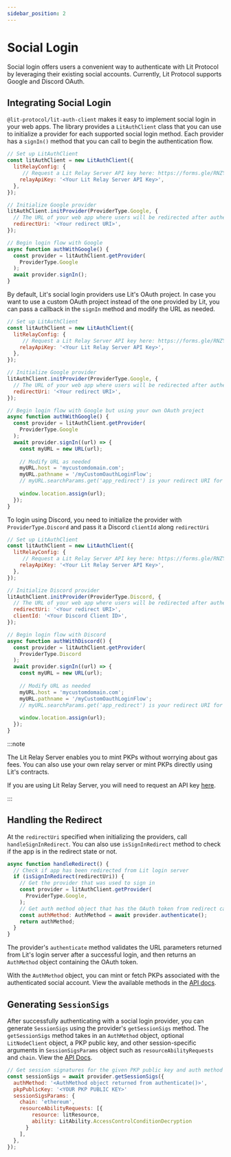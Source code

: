 ```yaml
---
sidebar_position: 2
---
```


# Social Login

Social login offers users a convenient way to authenticate with Lit Protocol by leveraging their existing social accounts. Currently, Lit Protocol supports Google and Discord OAuth.

## Integrating Social Login

`@lit-protocol/lit-auth-client` makes it easy to implement social login in your web apps. The library provides a `LitAuthClient` class that you can use to initialize a provider for each supported social login method. Each provider has a `signIn()` method that you can call to begin the authentication flow.

```javascript
// Set up LitAuthClient
const litAuthClient = new LitAuthClient({
  litRelayConfig: {
     // Request a Lit Relay Server API key here: https://forms.gle/RNZYtGYTY9BcD9MEA
    relayApiKey: '<Your Lit Relay Server API Key>',
  },
});

// Initialize Google provider
litAuthClient.initProvider(ProviderType.Google, {
  // The URL of your web app where users will be redirected after authentication
  redirectUri: '<Your redirect URI>',
});

// Begin login flow with Google
async function authWithGoogle() {
  const provider = litAuthClient.getProvider(
    ProviderType.Google
  );
  await provider.signIn();
}
```

By default, Lit's social login providers use Lit's OAuth project. In case you want to use a custom OAuth project instead of the one provided by Lit, you can pass a callback in the `signIn` method and modify the URL as needed.

```javascript
// Set up LitAuthClient
const litAuthClient = new LitAuthClient({
  litRelayConfig: {
     // Request a Lit Relay Server API key here: https://forms.gle/RNZYtGYTY9BcD9MEA
    relayApiKey: '<Your Lit Relay Server API Key>',
  },
});

// Initialize Google provider
litAuthClient.initProvider(ProviderType.Google, {
  // The URL of your web app where users will be redirected after authentication
  redirectUri: '<Your redirect URI>',
});

// Begin login flow with Google but using your own OAuth project
async function authWithGoogle() {
  const provider = litAuthClient.getProvider(
    ProviderType.Google
  );
  await provider.signIn((url) => {
    const myURL = new URL(url);
    
    // Modify URL as needed
    myURL.host = 'mycustomdomain.com';
    myURL.pathname = '/myCustomOauthLoginFlow';
    // myURL.searchParams.get('app_redirect') is your redirect URI for logged in users
    
    window.location.assign(url);
  });
}
```

To login using Discord, you need to initialize the provider with `ProviderType.Discord` and pass it a Discord `clientId` along `redirectUri`

```javascript
// Set up LitAuthClient
const litAuthClient = new LitAuthClient({
  litRelayConfig: {
     // Request a Lit Relay Server API key here: https://forms.gle/RNZYtGYTY9BcD9MEA
    relayApiKey: '<Your Lit Relay Server API Key>',
  },
});

// Initialize Discord provider
litAuthClient.initProvider(ProviderType.Discord, {
  // The URL of your web app where users will be redirected after authentication
  redirectUri: '<Your redirect URI>',
  clientId: '<Your Discord Client ID>',
});

// Begin login flow with Discord
async function authWithDiscord() {
  const provider = litAuthClient.getProvider(
    ProviderType.Discord
  );
  await provider.signIn((url) => {
    const myURL = new URL(url);
    
    // Modify URL as needed
    myURL.host = 'mycustomdomain.com';
    myURL.pathname = '/myCustomOauthLoginFlow';
    // myURL.searchParams.get('app_redirect') is your redirect URI for logged in users
    
    window.location.assign(url);
  });
}
```

:::note

The Lit Relay Server enables you to mint PKPs without worrying about gas fees. You can also use your own relay server or mint PKPs directly using Lit's contracts.

If you are using Lit Relay Server, you will need to request an API key [here](https://forms.gle/RNZYtGYTY9BcD9MEA).

:::

## Handling the Redirect

At the `redirectUri` specified when initializing the providers, call `handleSignInRedirect`. You can also use `isSignInRedirect` method to check if the app is in the redirect state or not.

```javascript
async function handleRedirect() {
  // Check if app has been redirected from Lit login server
  if (isSignInRedirect(redirectUri)) {
    // Get the provider that was used to sign in
    const provider = litAuthClient.getProvider(
      ProviderType.Google,
    );
    // Get auth method object that has the OAuth token from redirect callback
    const authMethod: AuthMethod = await provider.authenticate();
    return authMethod;
  }
}
```

The provider's `authenticate` method validates the URL parameters returned from Lit's login server after a successful login, and then returns an `AuthMethod` object containing the OAuth token.

With the `AuthMethod` object, you can mint or fetch PKPs associated with the authenticated social account. View the available methods in the [API docs](https://js-sdk.litprotocol.com/modules/lit_auth_client_src.html).

## Generating `SessionSigs`

After successfully authenticating with a social login provider, you can generate `SessionSigs` using the provider's `getSessionSigs` method. The `getSessionSigs` method takes in an `AuthMethod` object, optional `LitNodeClient` object, a PKP public key, and other session-specific arguments in `SessionSigsParams` object such as `resourceAbilityRequests` and `chain`. View the [API Docs](https://js-sdk.litprotocol.com/interfaces/types_src.BaseProviderSessionSigsParams.html).

```javascript
// Get session signatures for the given PKP public key and auth method
const sessionSigs = await provider.getSessionSigs({
  authMethod: '<AuthMethod object returned from authenticate()>',
  pkpPublicKey: '<YOUR PKP PUBLIC KEY>'
  sessionSigsParams: {
    chain: 'ethereum',
    resourceAbilityRequests: [{
        resource: litResource,
        ability: LitAbility.AccessControlConditionDecryption
      }
    ],
  },
});
```
